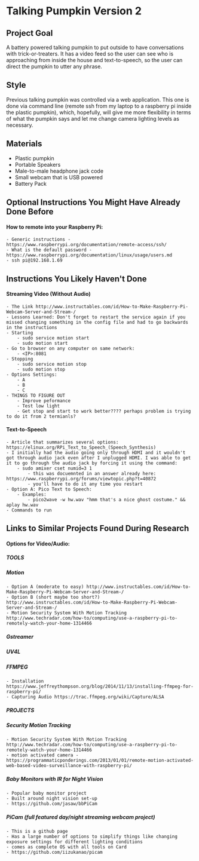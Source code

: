 # Talking Pumpkin Version 2

## Project Goal
A battery powered talking pumpkin to put outside to have conversations with trick-or-treaters. It has a video feed so the user can see who is approaching from inside the house and text-to-speech, so the user can direct the pumpkin to utter any phrase. 

## Style
Previous talking pumpkin was controlled via a web application. This one is done via command line (remote ssh from my laptop to a raspberry pi inside the plastic pumpkin), which, hopefully, will give me more flexibility in terms of what the pumpkin says and let me change camera lighting levels as necessary. 

## Materials
- Plastic pumpkin
- Portable Speakers
- Male-to-male headphone jack code 
- Small webcam that is USB powered
- Battery Pack

## Optional Instructions You Might Have Already Done Before
#### How to remote into your Raspberry Pi:
	- Generic instructions - https://www.raspberrypi.org/documentation/remote-access/ssh/
	- What is the default password - https://www.raspberrypi.org/documentation/linux/usage/users.md
	- ssh pi@192.168.1.69

## Instructions You Likely Haven't Done

#### Streaming Video (Without Audio)
	- The Link http://www.instructables.com/id/How-to-Make-Raspberry-Pi-Webcam-Server-and-Stream-/
	- Lessons Learned: Don't forget to restart the service again if you missed changing something in the config file and had to go backwards in the instructions
	- Starting
		- sudo service motion start
		- sudo motion start
	- Go to browser on any computer on same network:
		- <IP>:8081
	- Stopping 
		- sudo service motion stop
		- sudo motion stop
	- Options Settings:
		- A 
		- B
		- C
	- THINGS TO FIGURE OUT
		- Improve peformance
		- Test low light
		- Get stop and start to work better???? perhaps problem is trying to do it from 2 termianls?
		

#### Text-to-Speech
	- Article that summarizes several options: https://elinux.org/RPi_Text_to_Speech_(Speech_Synthesis)
	- I initially had the audio going only through HDMI and it wouldn't got through audio jack even after I unplugged HDMI. I was able to get it to go through the audio jack by forcing it using the command:
		- sudo amixer cset numid=3 1
			- this was docuemnted in an answer already here: https://www.raspberrypi.org/forums/viewtopic.php?t=40872
			- you'll have to do it any time you restart
	- Option A: Pico Text to Speech:
		- Examples:
			- pico2wave -w hw.wav "hmm that's a nice ghost costume." && aplay hw.wav
	- Commands to run 





## Links to Similar Projects Found During Research
#### Options for Video/Audio:
##### TOOLS
##### Motion
	- Option A (moderate to easy) http://www.instructables.com/id/How-to-Make-Raspberry-Pi-Webcam-Server-and-Stream-/
	- Option B (short maybe too short?) http://www.instructables.com/id/How-to-Make-Raspberry-Pi-Webcam-Server-and-Stream-/
	- Motion Security System With Motion Tracking http://www.techradar.com/how-to/computing/use-a-raspberry-pi-to-remotely-watch-your-home-1314466
##### Gstreamer
##### UV4L
##### FFMPEG 
	- Installation https://www.jeffreythompson.org/blog/2014/11/13/installing-ffmpeg-for-raspberry-pi/
	- Capturing Audio https://trac.ffmpeg.org/wiki/Capture/ALSA

##### PROJECTS
##### Security Motion Tracking 
	- Motion Security System With Motion Tracking http://www.techradar.com/how-to/computing/use-a-raspberry-pi-to-remotely-watch-your-home-1314466
	- motion activated camera - https://programmaticponderings.com/2013/01/01/remote-motion-activated-web-based-video-surveillance-with-raspberry-pi/
##### Baby Monitors with IR for Night Vision
	- Popular baby monitor project
	- Built around night vision set-up
	- https://github.com/jasaw/bbPiCam
##### PiCam (full featured day/night streaming webcam project)
	- This is a github page
	- Has a large number of options to simplify things like changing exposure settings for different lighting conditions
	- comes as complete OS with all tools on Card
	- https://github.com/iizukanao/picam


